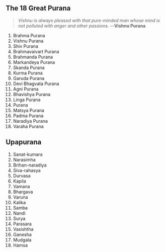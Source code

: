 ## The 18 Great Purana

> *Vishnu is always pleased with that pure-minded man whose mind is not polluted with anger and other passions.*
>                             --**Vishnu Purana**

1. Brahma Purana
2. Vishnu Purana 
3. Shiv Purana 
4. Brahmavaivart Purana
5. Brahmanda Purana
6. Markandeya Purana 
7. Skanda Purana 
8. Kurma Purana
9. Garuda Purana 
10. Devi Bhagvata Purana 
11. Agni Purana
12. Bhavishya Purana 
13. Linga Purana
14.  Purana
15. Matsya Purana 
16. Padma Purana 
17. Naradiya Purana
18. Varaha Purana 

## Upapurana

1. Sanat-kumara
2. Narasimha
3. Brihan-naradiya
4. Siva-rahasya
5. Durvasa
6. Kapila
7. Vamana
8. Bhargava
9. Varuna
10. Kalika
11. Samba
12. Nandi
13. Surya
14. Parasara
15. Vasishtha
16. Ganesha
17. Mudgala
18. Hamsa